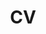 ---
layout: page
permalink: /assets/pdf/Chang_Kai-Chun_CV_2022_11.pdf
title: CV
description:
nav: true
---